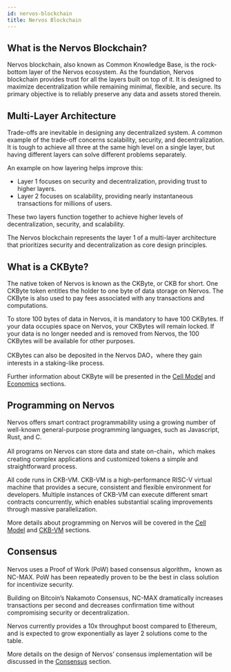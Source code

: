 ```yaml
---
id: nervos-blockchain
title: Nervos Blockchain
---
```


## What is the Nervos Blockchain?

Nervos blockchain, also known as Common Knowledge Base, is the rock-bottom layer of the Nervos ecosystem. As the foundation, Nervos blockchain provides trust for all the layers built on top of it. It is designed to maximize decentralization while remaining minimal, flexible, and secure. Its primary objective is to reliably preserve any data and assets stored therein.

## Multi-Layer Architecture

Trade-offs are inevitable in designing any decentralized system. A common example of the trade-off concerns scalability, security, and decentralization. It is tough to achieve all three at the same high level on a single layer, but having different layers can solve different problems separately.

An example on how layering helps improve this:

* Layer 1 focuses on security and decentralization, providing trust to higher layers.
* Layer 2 focuses on scalability, providing nearly instantaneous transactions for millions of users.

These two layers function together to achieve higher levels of decentralization, security, and scalability.

The Nervos blockchain represents the layer 1 of a multi-layer architecture that prioritizes security and decentralization as core design principles. 

## What is a CKByte?

The native token of Nervos is known as the CKByte, or CKB for short. One CKByte token entitles the holder to one byte of data storage on Nervos. The CKByte is also used to pay fees associated with any transactions and computations.

To store 100 bytes of data in Nervos, it is mandatory to have 100 CKBytes. If your data occupies space on Nervos, your CKBytes will remain locked. If your data is no longer needed and is removed from Nervos, the 100 CKBytes will be available for other purposes.

CKBytes can also be deposited in the Nervos DAO，where they gain interests in a staking-like process.

Further information about CKByte will be presented in the [Cell Model](cell-model.md) and [Economics](economics.md) sections.

## Programming on Nervos

Nervos offers smart contract programmability using a growing number of well-known general-purpose programming languages, such as Javascript, Rust, and C.

All programs on Nervos can store data and state on-chain，which makes creating complex applications and customized tokens a simple and straightforward process.

All code runs in CKB-VM. CKB-VM is a high-performance RISC-V virtual machine that provides a secure, consistent and flexible environment for developers. Multiple instances of CKB-VM can execute different smart contracts concurrently, which enables substantial scaling improvements through massive parallelization.

More details about programming on Nervos will be covered in the [Cell Model](cell-model.md) and [CKB-VM](ckb-vm.md) sections.

## Consensus

Nervos uses a Proof of Work (PoW) based consensus algorithm，known as NC-MAX. PoW has been repeatedly proven to be the best in class solution for incentivize security.

Building on Bitcoin’s Nakamoto Consensus, NC-MAX dramatically increases transactions per second and decreases confirmation time without compromising security or decentralization.

Nervos currently provides a 10x throughput boost compared to Ethereum, and is expected to grow exponentially as layer 2 solutions come to the table.

More details on the design of Nervos’ consensus implementation will be discussed in the [Consensus](consensus.md) section.

